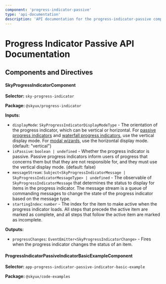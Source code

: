 ```yaml
---
component: 'progress-indicator-passive'
type: 'api-documentation'
description: 'API documentation for the progress-indicator-passive component including components, interfaces, and types.'
---
```


# Progress Indicator Passive API Documentation

## Components and Directives

#### SkyProgressIndicatorComponent

**Selector:** `sky-progress-indicator`

**Package:** `@skyux/progress-indicator`

**Inputs:**

- `displayMode`: `SkyProgressIndicatorDisplayModeType` - The orientation of the progress indicator, which can be vertical or horizontal.
For [passive progress indicators](https://developer.blackbaud.com/skyux/components/progress-indicator-passive)
and [waterfall progress indicators](https://developer.blackbaud.com/skyux/components/progress-indicator-waterfall),
use the vertical display mode. For [modal wizards](https://developer.blackbaud.com/skyux/components/progress-indicator-wizard),
use the horizontal display mode. (default: "vertical")
- `isPassive`: `boolean | undefined` - Whether the progress indicator is passive. Passive progress indicators inform users of
progress that concerns them but that they are not responsible for, and they must use the vertical display mode. (default: false)
- `messageStream`: `Subject<SkyProgressIndicatorMessage | SkyProgressIndicatorMessageType> | undefined` - The observable of `SkyProgressIndicatorMessage` that determines the status to
display for items in the progress indicator. The message stream is a queue of
commanding messages to change the state of the progress indicator based on the message type.
- `startingIndex`: `number` - The index for the item to make active when the progress indicator
loads. All steps that precede the active item are marked as complete, and all steps
that follow the active item are marked as incomplete.

**Outputs:**

- `progressChanges`: `EventEmitter<SkyProgressIndicatorChange>` - Fires when the progress indicator changes the status of an item.

#### ProgressIndicatorPassiveIndicatorBasicExampleComponent

**Selector:** `app-progress-indicator-passive-indicator-basic-example`

**Package:** `@skyux/code-examples`